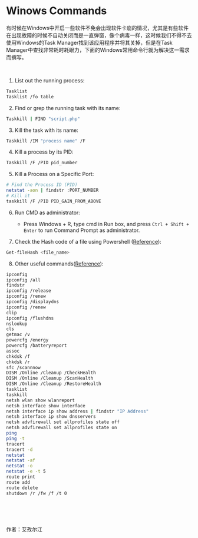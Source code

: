 # Winows Commands

有时候在Windows中开启一些软件不免会出现软件卡崩的情况，尤其是有些软件在出现故障的时候不自动关闭而是一直弹窗，像个病毒一样，这时候我们不得不去使用Windows的Task Manager找到该应用程序并将其关掉，但是在Task Manager中查找非常耗时耗眼力，下面的Windows常用命令行就为解决这一需求而撰写。

<br>

1. List out the running process:
```bash
Tasklist
Tasklist /fo table
```

2. Find or grep the running task with its name: 
```bash
Taskkill | FIND "script.php"
```

3. Kill the task with its name:
```bash
Taskkill /IM "process name" /F
```

4. Kill a process by its PID:
```bash
Taskkill /F /PID pid_number
```

5. Kill a Process on a Specific Port:
```bash
# Find the Process ID (PID)
netstat -aon | findstr :PORT_NUMBER
# Kill it
taskkill /F /PID PID_GAIN_FROM_ABOVE
```



6. Run CMD as administrator:
   - Press Windows + R, type cmd in Run box, and press `Ctrl + Shift + Enter` to run Command Prompt as administrator.


7. Check the Hash code of a file using Powershell ([Reference](https://docs.precisely.com/docs/sftw/spectrum/ProductUpdateSummary/ProductUpdateSummary/source/about_sha256.html)):
```bash
Get-fileHash <file_name>
```

8. Other useful commands([Reference](https://www.youtube.com/watch?v=Jfvg3CS1X3A)):
```bash
ipconfig
ipconfig /all
findstr
ipconfig /release
ipconfig /renew
ipconfig /displaydns
ipconfig /renew
clip
ipconfig /flushdns
nslookup
cls
getmac /v
powercfg /energy
powercfg /batteryreport
assoc
chkdsk /f
chkdsk /r
sfc /scannnow
DISM /Online /Cleanup /CheckHealth
DISM /Online /Cleanup /ScanHealth
DISM /Online /Cleanup /RestoreHealth
tasklist
taskkill
netsh wlan show wlanreport
netsh interface show interface
netsh interface ip show address | findstr "IP Address"
netsh interface ip show dnsservers
netsh advfirewall set allprofiles state off
netsh advfirewall set allprofiles state on
ping
ping -t
tracert
tracert -d
netstat
netstat -af
netstat -o
netstat -e -t 5
route print
route add
route delete
shutdown /r /fw /f /t 0
```

<br>

<br>

<br>

作者：艾孜尔江
